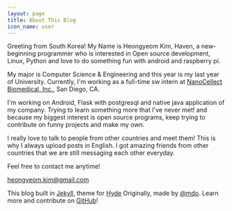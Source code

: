 ```yaml
---
layout: page
title: About This Blog
icon_name: user
---
```


<p class="message">
  Greeting from South Korea! My Name is Heongyeom Kim, Haven, a new-beginning programmer who is interested in Open source development, Linux, Python and love to do something fun with android and raspberry pi.
</p>

My major is Computer Science & Engineering and this year is my last year of University. Currently, I'm working as a full-time sw intern at [NanoCellect Biomedical, Inc.](http://www.nanocellect.com/), San Diego, CA.

I'm working on Android, Flask with postgresql and native java application of my company. Trying to learn something more that I've never met! and because my biggest interest is open source programs, keep trying to contribute on funny projects and make my own.

I really love to talk to people from other countries and meet them! This is why I always upload posts in English. I got amazing friends from other countries that we are still messaging each other everyday.

Feel free to contact me anytime!

[heongyeom.kim@gmail.com](mailto:heongyeom.kim@gmail.com)

This blog built in [Jekyll](http://jekyllrb.com), theme for [Hyde](http://hyde.getpoole.com)
Originally, made by [@mdo](https://twitter.com/mdo).
Learn more and contribute on [GitHub](https://github.com/poole)!
